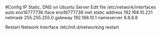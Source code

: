 #Config IP Static, DNS on Ubuntu Server
Edit file /etc/network/interfaces
auto eno16777736
iface eno16777736 inet static
address 192.168.10.221
netmask 255.255.255.0
gateway 192.168.10.1
nameserver 8.8.8.8

Restart Network Interface
/etc/init.d/networking restart